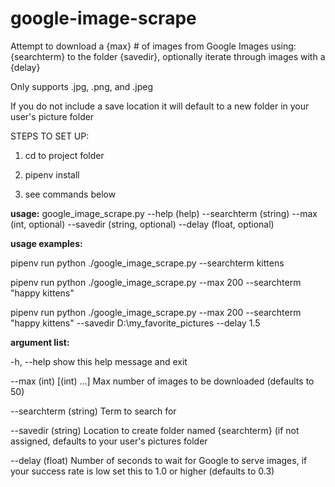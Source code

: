 # google-image-scrape
Attempt to download a {max} # of images from Google Images using: {searchterm} to the folder {savedir}, optionally iterate through images with a {delay}

Only supports .jpg, .png, and .jpeg

If you do not include a save location it will default to a new folder in your user's picture folder

STEPS TO SET UP:

1) cd to project folder

2) pipenv install

3) see commands below

**usage:** google_image_scrape.py --help (help) --searchterm (string) --max (int, optional) --savedir (string, optional) --delay (float, optional)

**usage examples:**

   pipenv run python ./google_image_scrape.py --searchterm kittens

   pipenv run python ./google_image_scrape.py --max 200 --searchterm "happy kittens"

   pipenv run python ./google_image_scrape.py --max 200 --searchterm "happy kittens" --savedir D:\my_favorite_pictures --delay 1.5

                             
**argument list:**

  -h, --help            show this help message and exit

  --max (int) [(int) ...]
                        Max number of images to be downloaded (defaults to 50)

  --searchterm (string)
                        Term to search for

  --savedir (string)    Location to create folder named {searchterm} (if not
                        assigned, defaults to your user's pictures folder

  --delay (float)       Number of seconds to wait for Google to serve images,
                        if your success rate is low set this to 1.0 or higher
                        (defaults to 0.3)

